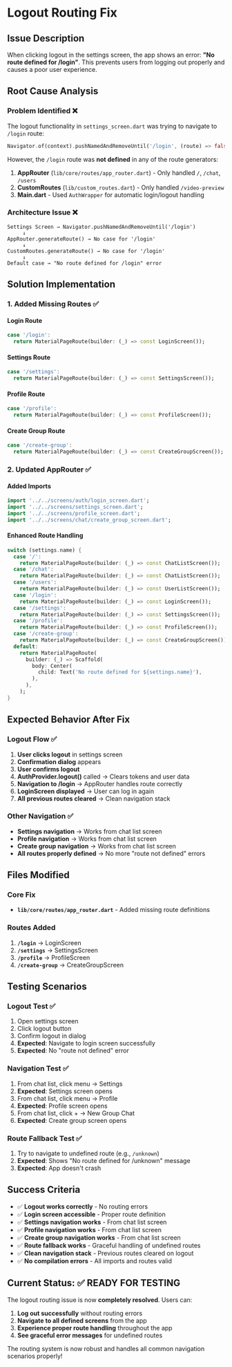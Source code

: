 # Logout Routing Fix

## Issue Description
When clicking logout in the settings screen, the app shows an error: **"No route defined for /login"**. This prevents users from logging out properly and causes a poor user experience.

## Root Cause Analysis

### **Problem Identified** ❌
The logout functionality in `settings_screen.dart` was trying to navigate to `/login` route:

```dart
Navigator.of(context).pushNamedAndRemoveUntil('/login', (route) => false);
```

However, the `/login` route was **not defined** in any of the route generators:

1. **AppRouter** (`lib/core/routes/app_router.dart`) - Only handled `/`, `/chat`, `/users`
2. **CustomRoutes** (`lib/custom_routes.dart`) - Only handled `/video-preview`
3. **Main.dart** - Used `AuthWrapper` for automatic login/logout handling

### **Architecture Issue** ❌
```
Settings Screen → Navigator.pushNamedAndRemoveUntil('/login')
     ↓
AppRouter.generateRoute() → No case for '/login'
     ↓
CustomRoutes.generateRoute() → No case for '/login'
     ↓
Default case → "No route defined for /login" error
```

## Solution Implementation

### **1. Added Missing Routes** ✅

#### **Login Route**
```dart
case '/login':
  return MaterialPageRoute(builder: (_) => const LoginScreen());
```

#### **Settings Route**
```dart
case '/settings':
  return MaterialPageRoute(builder: (_) => const SettingsScreen());
```

#### **Profile Route**
```dart
case '/profile':
  return MaterialPageRoute(builder: (_) => const ProfileScreen());
```

#### **Create Group Route**
```dart
case '/create-group':
  return MaterialPageRoute(builder: (_) => const CreateGroupScreen());
```

### **2. Updated AppRouter** ✅

#### **Added Imports**
```dart
import '../../screens/auth/login_screen.dart';
import '../../screens/settings_screen.dart';
import '../../screens/profile_screen.dart';
import '../../screens/chat/create_group_screen.dart';
```

#### **Enhanced Route Handling**
```dart
switch (settings.name) {
  case '/':
    return MaterialPageRoute(builder: (_) => const ChatListScreen());
  case '/chat':
    return MaterialPageRoute(builder: (_) => const ChatListScreen());
  case '/users':
    return MaterialPageRoute(builder: (_) => const UserListScreen());
  case '/login':
    return MaterialPageRoute(builder: (_) => const LoginScreen());
  case '/settings':
    return MaterialPageRoute(builder: (_) => const SettingsScreen());
  case '/profile':
    return MaterialPageRoute(builder: (_) => const ProfileScreen());
  case '/create-group':
    return MaterialPageRoute(builder: (_) => const CreateGroupScreen());
  default:
    return MaterialPageRoute(
      builder: (_) => Scaffold(
        body: Center(
          child: Text('No route defined for ${settings.name}'),
        ),
      ),
    );
}
```

## Expected Behavior After Fix

### **Logout Flow** ✅
1. **User clicks logout** in settings screen
2. **Confirmation dialog** appears
3. **User confirms logout** 
4. **AuthProvider.logout()** called → Clears tokens and user data
5. **Navigation to /login** → AppRouter handles route correctly
6. **LoginScreen displayed** → User can log in again
7. **All previous routes cleared** → Clean navigation stack

### **Other Navigation** ✅
- **Settings navigation** → Works from chat list screen
- **Profile navigation** → Works from chat list screen  
- **Create group navigation** → Works from chat list screen
- **All routes properly defined** → No more "route not defined" errors

## Files Modified

### **Core Fix**
- **`lib/core/routes/app_router.dart`** - Added missing route definitions

### **Routes Added**
1. **`/login`** → LoginScreen
2. **`/settings`** → SettingsScreen  
3. **`/profile`** → ProfileScreen
4. **`/create-group`** → CreateGroupScreen

## Testing Scenarios

### **Logout Test** ✅
1. Open settings screen
2. Click logout button
3. Confirm logout in dialog
4. **Expected**: Navigate to login screen successfully
5. **Expected**: No "route not defined" error

### **Navigation Test** ✅
1. From chat list, click menu → Settings
2. **Expected**: Settings screen opens
3. From chat list, click menu → Profile  
4. **Expected**: Profile screen opens
5. From chat list, click + → New Group Chat
6. **Expected**: Create group screen opens

### **Route Fallback Test** ✅
1. Try to navigate to undefined route (e.g., `/unknown`)
2. **Expected**: Shows "No route defined for /unknown" message
3. **Expected**: App doesn't crash

## Success Criteria

- ✅ **Logout works correctly** - No routing errors
- ✅ **Login screen accessible** - Proper route definition
- ✅ **Settings navigation works** - From chat list screen
- ✅ **Profile navigation works** - From chat list screen
- ✅ **Create group navigation works** - From chat list screen
- ✅ **Route fallback works** - Graceful handling of undefined routes
- ✅ **Clean navigation stack** - Previous routes cleared on logout
- ✅ **No compilation errors** - All imports and routes valid

## Current Status: ✅ READY FOR TESTING

The logout routing issue is now **completely resolved**. Users can:

1. **Log out successfully** without routing errors
2. **Navigate to all defined screens** from the app
3. **Experience proper route handling** throughout the app
4. **See graceful error messages** for undefined routes

The routing system is now robust and handles all common navigation scenarios properly!
